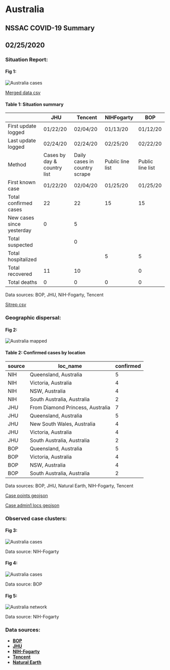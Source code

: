# Australia
## NSSAC COVID-19 Summary
## 02/25/2020



### Situation Report:
#### Fig 1:
![Australia cases](../merged_histories/Australia_merged_histories.png)

[Merged data csv](https://github.com/SchlittDataSci/SchlittDataSci.github.io/blob/master/data/tables/Australia_merged_daily.csv)

#### Table 1: Situation summary


|                           | JHU                         | Tencent                       | NIHFogarty       | BOP              |
|---------------------------|-----------------------------|-------------------------------|------------------|------------------|
| First update logged       | 01/22/20                    | 02/04/20                      | 01/13/20         | 01/12/20         |
| Last update logged        | 02/24/20                    | 02/24/20                      | 02/25/20         | 02/22/20         |
| Method                    | Cases by day & country list | Daily cases in country scrape | Public line list | Public line list |
| First known case          | 01/22/20                    | 02/04/20                      | 01/25/20         | 01/25/20         |
| Total confirmed cases     | 22                          | 22                            | 15               | 15               |
| New cases since yesterday | 0                           | 5                             |                  |                  |
| Total suspected           |                             | 0                             |                  |                  |
| Total hospitalized        |                             |                               | 5                | 5                |
| Total recovered           | 11                          | 10                            |                  | 0                |
| Total deaths              | 0                           | 0                             | 0                | 0                |

Data sources: BOP, JHU, NIH-Fogarty, Tencent


[Sitrep csv](https://github.com/SchlittDataSci/SchlittDataSci.github.io/blob/master/data/tables/Australia_sitrep.csv)

### Geographic dispersal:
#### Fig 2:
![Australia mapped](../case_locs/Australia_case_locs.png)

#### Table 2: Confirmed cases by location


| source   | loc_name                         |   confirmed |
|----------|----------------------------------|-------------|
| NIH      | Queensland, Australia            |           5 |
| NIH      | Victoria, Australia              |           4 |
| NIH      | NSW, Australia                   |           4 |
| NIH      | South Australia, Australia       |           2 |
| JHU      | From Diamond Princess, Australia |           7 |
| JHU      | Queensland, Australia            |           5 |
| JHU      | New South Wales, Australia       |           4 |
| JHU      | Victoria, Australia              |           4 |
| JHU      | South Australia, Australia       |           2 |
| BOP      | Queensland, Australia            |           5 |
| BOP      | Victoria, Australia              |           4 |
| BOP      | NSW, Australia                   |           4 |
| BOP      | South Australia, Australia       |           2 |

Data sources: BOP, JHU, Natural Earth, NIH-Fogarty, Tencent


[Case points geojson](https://github.com/SchlittDataSci/SchlittDataSci.github.io/blob/master/data/shapes/Australia_case_locs.geojson)

[Case admin1 locs geojson](https://github.com/SchlittDataSci/SchlittDataSci.github.io/blob/master/data/shapes/Australia_admin1_locs.geojson)

### Observed case clusters:
#### Fig 3:
![Australia cases](../cluster_analysis/Australia_imported_cases_NIHFogarty.png)



Data source: NIH-Fogarty


#### Fig 4:
![Australia cases](../cluster_analysis/Australia_imported_cases_BOP.png)



Data source: BOP


#### Fig 5:
![Australia network](../autochthonous_networks/Australia_network.png)



Data source: NIH-Fogarty


### Data sources:
* **[BOP](https://github.com/beoutbreakprepared/nCoV2019)**
* **[JHU](https://github.com/CSSEGISandData/COVID-19)** 
* **[NIH-Fogarty](https://docs.google.com/spreadsheets/d/1jS24DjSPVWa4iuxuD4OAXrE3QeI8c9BC1hSlqr-NMiU/edit#gid=1187587451)** 
* **[Tencent](https://news.qq.com/zt2020/page/feiyan.htm)**
* **[Natural Earth](https://www.naturalearthdata.com/forums/forum/natural-earth-map-data/cultural-vectors/admin-1-states-provinces-and-their-boundaries/)**

<!-- Global site tag (gtag.js) - Google Analytics -->
<script async src="https://www.googletagmanager.com/gtag/js?id=UA-158816269-1"></script>
<script>
  window.dataLayer = window.dataLayer || [];
  function gtag(){dataLayer.push(arguments);}
  gtag('js', new Date());

  gtag('config', 'UA-158816269-1');
</script>